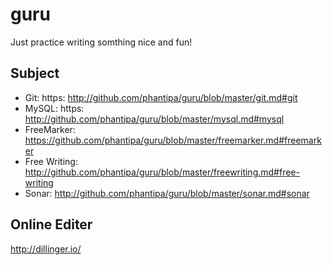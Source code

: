 guru
====

Just practice writing somthing nice and fun!

Subject
-------
* Git: https: http://github.com/phantipa/guru/blob/master/git.md#git
* MySQL: https: http://github.com/phantipa/guru/blob/master/mysql.md#mysql
* FreeMarker: https://github.com/phantipa/guru/blob/master/freemarker.md#freemarker
* Free Writing: http://github.com/phantipa/guru/blob/master/freewriting.md#free-writing
* Sonar: http://github.com/phantipa/guru/blob/master/sonar.md#sonar

Online Editer
-------------

http://dillinger.io/
